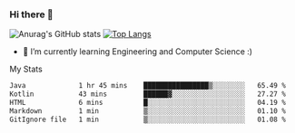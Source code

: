 ### Hi there 👋

![Anurag's GitHub stats](https://github-readme-stats.vercel.app/api?username=MatteoIorio11&show_icons=true&theme=dark) 
[![Top Langs](https://github-readme-stats.vercel.app/api/top-langs/?username=MatteoIorio11&theme=dark)](https://github.com/MatteoIorio11/github-readme-stats)

- 🌱 I’m currently learning Engineering and Computer Science :)

<!--
**MatteoIorio11/MatteoIorio11** is a ✨ _special_ ✨ repository because its `README.md` (this file) appears on your GitHub profile.

Here are some ideas to get you started:

- 🔭 I’m currently working on ...
- 🌱 I’m currently learning ...
- 👯 I’m looking to collaborate on ...
- 🤔 I’m looking for help with ...
- 💬 Ask me about ...
- 📫 How to reach me: ...
- 😄 Pronouns: ...
- ⚡ Fun fact: ...
-->
My Stats
<!--START_SECTION:waka-->

```txt
Java             1 hr 45 mins    ████████████████▒░░░░░░░░   65.49 %
Kotlin           43 mins         ██████▓░░░░░░░░░░░░░░░░░░   27.27 %
HTML             6 mins          █░░░░░░░░░░░░░░░░░░░░░░░░   04.19 %
Markdown         1 min           ▒░░░░░░░░░░░░░░░░░░░░░░░░   01.10 %
GitIgnore file   1 min           ▒░░░░░░░░░░░░░░░░░░░░░░░░   01.08 %
```

<!--END_SECTION:waka-->

